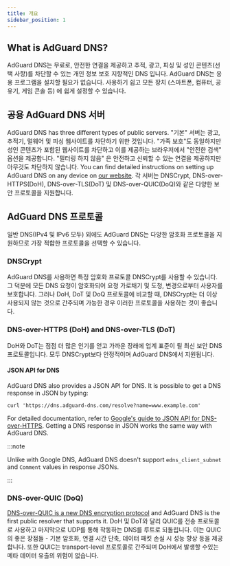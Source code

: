 ```yaml
---
title: 개요
sidebar_position: 1
---
```


## What is AdGuard DNS?

AdGuard DNS는 무료로, 안전한 연결을 제공하고 추적, 광고, 피싱 및 성인 콘텐츠(선택 사항)를 차단할 수 있는 개인 정보 보호 지향적인 DNS 입니다. AdGuard DNS는 응용 프로그램을 설치할 필요가 없습니다. 사용하기 쉽고 모든 장치 (스마트폰, 컴퓨터, 공유기, 게임 콘솔 등) 에 쉽게 설정할 수 있습니다.

## 공용 AdGuard DNS 서버

AdGuard DNS has three different types of public servers. "기본" 서버는 광고, 추적기, 멀웨어 및 피싱 웹사이트를 차단하기 위한 것입니다. "가족 보호"도 동일하지만 성인 콘텐츠가 포함된 웹사이트를 차단하고 이를 제공하는 브라우저에서 "안전한 검색" 옵션을 제공합니다. "필터링 하지 않음" 은 안전하고 신뢰할 수 있는 연결을 제공하지만 아무것도 차단하지 않습니다. You can find detailed instructions on setting up AdGuard DNS on any device on [our website](https://adguard-dns.io/public-dns.html). 각 서버는 DNSCrypt, DNS-over-HTTPS(DoH), DNS-over-TLS(DoT) 및 DNS-over-QUIC(DoQ)와 같은 다양한 보안 프로토콜을 지원합니다.

## AdGuard DNS 프로토콜

일반 DNS(IPv4 및 IPv6 모두) 외에도 AdGuard DNS는 다양한 암호화 프로토콜을 지원하므로 가장 적합한 프로토콜을 선택할 수 있습니다.

### DNSCrypt

AdGuard DNS를 사용하면 특정 암호화 프로토콜 DNSCrypt를 사용할 수 있습니다. 그 덕분에 모든 DNS 요청이 암호화되어 요청 가로채기 및 도청, 변경으로부터 사용자를 보호합니다. 그러나 DoH, DoT 및 DoQ 프로토콜에 비교할 때, DNSCrypt는 더 이상 사용되지 않는 것으로 간주되며 가능한 경우 이러한 프로토콜을 사용하는 것이 좋습니다.

### DNS-over-HTTPS (DoH) and DNS-over-TLS (DoT)

DoH와 DoT는 점점 더 많은 인기를 얻고 가까운 장래에 업계 표준이 될 최신 보안 DNS 프로토콜입니다. 모두 DNSCrypt보다 안정적이며 AdGuard DNS에서 지원됩니다.

#### JSON API for DNS

AdGuard DNS also provides a JSON API for DNS. It is possible to get a DNS response in JSON by typing:

```text
curl 'https://dns.adguard-dns.com/resolve?name=www.example.com'
```

For detailed documentation, refer to [Google's guide to JSON API for DNS-over-HTTPS](https://developers.google.com/speed/public-dns/docs/doh/json). Getting a DNS response in JSON works the same way with AdGuard DNS.

:::note

Unlike with Google DNS, AdGuard DNS doesn't support `edns_client_subnet` and `Comment` values in response JSONs.

:::

### DNS-over-QUIC (DoQ)

[DNS-over-QUIC is a new DNS encryption protocol](https://adguard.com/blog/dns-over-quic.html) and AdGuard DNS is the first public resolver that supports it. DoH 및 DoT와 달리 QUIC를 전송 프로토콜로 사용하고 마지막으로 UDP를 통해 작동하는 DNS를 루트로 되돌립니다. 이는 QUIC의 좋은 장점들 - 기본 암호화, 연결 시간 단축, 데이터 패킷 손실 시 성능 향상 등을 제공합니다. 또한 QUIC는 transport-level 프로토콜로 간주되며 DoH에서 발생할 수있는 메타 데이터 유출의 위험이 없습니다.
